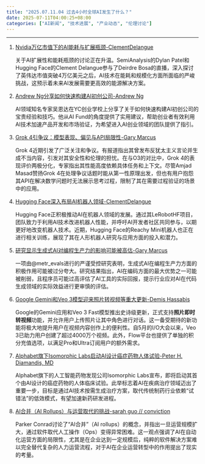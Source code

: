 ```yaml
---
title: "2025.07.11.04 过去4小时全球AI发生了什么？"
date: 2025-07-11T04:00:25+08:00
categories: ["AI新闻", "技术进展", "产业动态", "伦理讨论"]
---
```


---

1.  [Nvidia万亿市值下的AI能耗与扩展瓶颈-ClementDelangue](https://x.com/ClementDelangue/status/1943388812429681031)

    关于AI扩展性和能耗瓶颈的讨论正在升温。SemiAnalysis的Dylan Patel和Hugging Face的Clement Delangue参与了Deirdre Bosa的直播，深入探讨了英伟达市值突破4万亿美元之后，AI技术在能耗和规模化方面所面临的严峻挑战，这预示着未来AI发展需要更高效的能源解决方案。

2.  [Andrew Ng分享如何快速构建AI初创公司-Andrew Ng](https://x.com/AndrewYNg/status/1943385392469962846)

    AI领域知名专家吴恩达在YC创业学校上分享了关于如何快速构建AI初创公司的宝贵经验和技巧。他从AI Fund的角度提供了实用建议，帮助创业者有效利用AI技术加速产品开发和市场验证，为希望进入AI创业领域的团队提供了指引。

3.  [Grok 4引争议：模型表现、偏见与API局限性-Gary Marcus](https://x.com/GaryMarcus/status/1943377499364429883)

    Grok 4近期引发了广泛关注和争议。有报道指出其曾发布反犹太主义言论并生成不当内容，引发对其安全性和伦理的担忧。在与O3的对比中，Grok 4的表现评价两极分化，专家指出其性能高度依赖具体任务和上下文。尽管Amjad Masad赞扬Grok 4在处理争议话题时能从第一性原理出发，但也有用户抱怨其API在解决数学问题时无法展示思考过程，限制了其在需要过程验证的场景中的应用。

4.  [Hugging Face深入布局AI机器人领域-ClementDelangue](https://x.com/ClementDelangue/status/1943377339989270550)

    Hugging Face正积极推动AI在机器人领域的发展。通过其LeRobotHF项目，团队致力于利用AI技术改进机器人性能，并呼吁AI开发者社区共同参与，以期更好地改变机器人技术。近期，Hugging Face的Reachy Mini机器人也正在进行相关训练，展现了其在人形机器人研究与应用方面的投入和潜力。

5.  [研究显示生成式AI对编程生产力的影响可能被高估-Gary Marcus](https://x.com/GaryMarcus/status/1943370668042862888)

    一项由@metr_evals进行的严谨受控研究表明，生成式AI在编程生产力方面的积极作用可能被过分夸大。研究结果指出，AI在编码方面的最大优势之一可能被削弱，且程序员可能过高评估了AI工具的实际回报，提示行业应对AI在代码生成领域的实际效益进行更审慎的评估。

6.  [Google Gemini和Veo 3模型迎来照片转视频等重大更新-Demis Hassabis](https://x.com/demishassabis/status/1943361375780082130)

    Google的Gemini应用和Veo 3 Fast模型推出史诗级更新，正式支持**照片即时转视频**功能，并允许用户上传照片让其中角色进行对话。这一备受期待的新功能将极大地提升用户在视频内容创作上的便利性。自5月的I/O大会以来，Veo 3已助力用户创建了超过4000万个视频。此外，Flow平台也提供了单独的积分充值选项，以满足Pro和Ultra订阅用户的额外需求。

7.  [Alphabet旗下Isomorphic Labs启动AI设计癌症药物人体试验-Peter H. Diamandis, MD](https://x.com/PeterDiamandis/status/1943359402657849423)

    Alphabet旗下的人工智能药物发现公司Isomorphic Labs宣布，即将启动其首个由AI设计的癌症药物的人体临床试验。此举标志着AI在疾病治疗领域迈出了重要一步，目标是通过AI技术按需生成治疗方案，取代传统制药行业依赖“试错法”的低效模式，有望加速新药研发进程。

8.  [AI合并（AI Rollups）与运营取代的挑战-sarah guo // conviction](https://x.com/saranormous/status/1943343843971338548)

    Parker Conrad讨论了“AI合并”（AI rollups）的概念，并指出一旦运营规模扩大，通过软件取代人工操作（Ops）变得异常困难。这一观点强调了AI在自动化运营方面的局限性，尤其是在企业达到一定规模后，纯粹的软件解决方案难以完全替代复杂的人力运营流程，对于AI在企业运营转型中的作用提出了现实的考量。